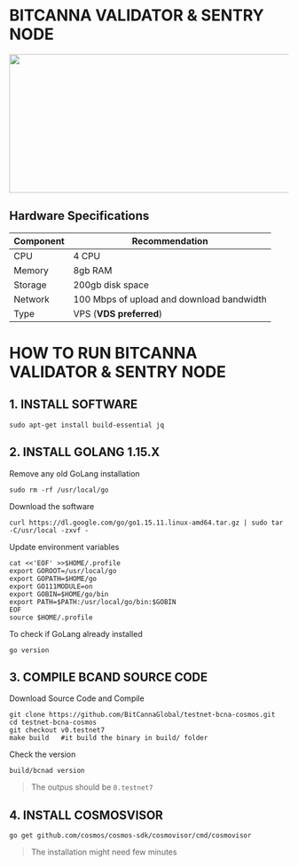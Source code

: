 # **BITCANNA VALIDATOR & SENTRY NODE**

<p align="center">
  <img width="750" height="250" src="https://pbs.twimg.com/profile_banners/958710285430177793/1651667138/1500x500">
</p>

## **Hardware Specifications**

| Component  | Recommendation |
| ------------- | ------------- |
| CPU  | 4 CPU |
| Memory  | 8gb RAM |
| Storage  | 200gb disk space |
| Network | 100 Mbps of upload and download bandwidth |
| Type | VPS (**VDS preferred**) |

# **HOW TO RUN BITCANNA VALIDATOR & SENTRY NODE**

## **1. INSTALL SOFTWARE**

```
sudo apt-get install build-essential jq
```

## **2. INSTALL GOLANG 1.15.X**

Remove any old GoLang installation

```
sudo rm -rf /usr/local/go
```

Download the software

```
curl https://dl.google.com/go/go1.15.11.linux-amd64.tar.gz | sudo tar -C/usr/local -zxvf -
```

Update environment variables

```
cat <<'EOF' >>$HOME/.profile
export GOROOT=/usr/local/go
export GOPATH=$HOME/go
export GO111MODULE=on
export GOBIN=$HOME/go/bin
export PATH=$PATH:/usr/local/go/bin:$GOBIN
EOF
source $HOME/.profile
```

To check if GoLang already installed

```
go version
```

## **3. COMPILE BCAND SOURCE CODE**

Download Source Code and Compile

```
git clone https://github.com/BitCannaGlobal/testnet-bcna-cosmos.git
cd testnet-bcna-cosmos
git checkout v0.testnet7
make build   #it build the binary in build/ folder
```

Check the version

```
build/bcnad version
```

> The outpus should be ```0.testnet7```

## **4. INSTALL COSMOSVISOR**

```
go get github.com/cosmos/cosmos-sdk/cosmovisor/cmd/cosmovisor
```

> The installation might need few minutes
